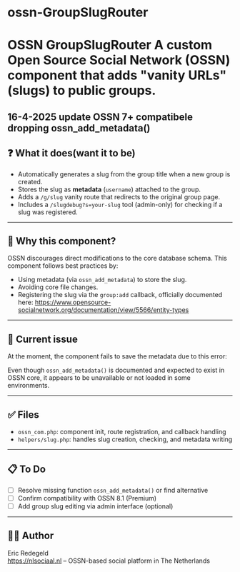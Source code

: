 # ossn-GroupSlugRouter
# OSSN GroupSlugRouter  A custom Open Source Social Network (OSSN) component that adds "vanity URLs" (slugs) to public groups.


16-4-2025 update
OSSN 7+ compatibele dropping ossn_add_metadata()
---

## ❓ What it does(want it to be)

- Automatically generates a slug from the group title when a new group is created.
- Stores the slug as **metadata** (`username`) attached to the group.
- Adds a `/g/slug` vanity route that redirects to the original group page.
- Includes a `/slugdebug?s=your-slug` tool (admin-only) for checking if a slug was registered.

---

## 🔧 Why this component?

OSSN discourages direct modifications to the core database schema. This component follows best practices by:

- Using metadata (via `ossn_add_metadata`) to store the slug.
- Avoiding core file changes.
- Registering the slug via the `group:add` callback, officially documented here:
  https://www.opensource-socialnetwork.org/documentation/view/5566/entity-types

---

## 🐛 Current issue

At the moment, the component fails to save the metadata due to this error:


Even though `ossn_add_metadata()` is documented and expected to exist in OSSN core, it appears to be unavailable or not loaded in some environments.

---

## ✅ Files

- `ossn_com.php`: component init, route registration, and callback handling
- `helpers/slug.php`: handles slug creation, checking, and metadata writing

---

## 📋 To Do

- [ ] Resolve missing function `ossn_add_metadata()` or find alternative
- [ ] Confirm compatibility with OSSN 8.1 (Premium)
- [ ] Add group slug editing via admin interface (optional)

---

## 👨‍💻 Author

Eric Redegeld  
https://nlsociaal.nl – OSSN-based social platform in The Netherlands


